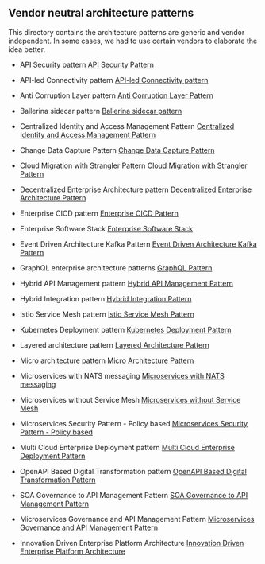## Vendor neutral architecture patterns
This directory contains the architecture patterns are generic and vendor independent. In some cases, we had to use certain vendors to elaborate the idea better. 

- API Security pattern
[API Security Pattern](API-Security-Pattern.md)

- API-led Connectivity pattern
[API-led Connectivity pattern](API-led-Connectivity-Pattern.md)

- Anti Corruption Layer pattern
[Anti Corruption Layer Pattern](Anti-Corruption-Layer-Pattern.md)

- Ballerina sidecar pattern
[Ballerina sidecar pattern](Ballerina-sidecar-pattern-microservices.md)

- Centralized Identity and Access Management Pattern
[Centralized Identity and Access Management Pattern](Centralized-Identity-Access-Management-Pattern.md)

- Change Data Capture Pattern [Change Data Capture Pattern](Introduction-to-Change-Data-Capture.md)

- Cloud Migration with Strangler Pattern
[Cloud Migration with Strangler Pattern](Cloud-Migration-Strangler-Pattern.md)

- Decentralized Enterprise Architecture pattern
[Decentralized Enterprise Architecture Pattern](Decentralized-Enterpise-Architecture-Pattern.md)

- Enterprise CICD pattern
[Enterprise CICD Pattern](Enterprise-CICD-Pattern.md)

- Enterprise Software Stack
[Enterprise Software Stack](Enterprise-Software-Stack.md)

- Event Driven Architecture Kafka Pattern
[Event Driven Architecture Kafka Pattern](Event-Driven-Architecture-Kafka-Pattern.md)

- GraphQL enterprise architecture patterns
[GraphQL Pattern](GraphQL-Pattern.md)

- Hybrid API Management pattern
[Hybrid API Management Pattern](Hybrid-API-Management-Pattern.md)

- Hybrid Integration pattern
[Hybrid Integration Pattern](Hybrid-Integration-Pattern.md)

- Istio Service Mesh pattern
[Istio Service Mesh Pattern](Istio-Service-Mesh-Pattern.md)

- Kubernetes Deployment pattern
[Kubernetes Deployment Pattern](Kubernetes-Deployment-Pattern.md)

- Layered architecture pattern
[Layered Architecture Pattern](Layered-Architecture-Pattern.md)

- Micro architecture pattern
[Micro Architecture Pattern](Micro-Architecture-Pattern.md)

- Microservices with NATS messaging
[Microservices with NATS messaging](Microservices-with-NATS-messaging.md)

- Microservices without Service Mesh
[Microservices without Service Mesh](Microservices-without-service-mesh-pattern.md)

- Microservices Security Pattern - Policy based
[Microservices Security Pattern - Policy based](Microservices-Security-Pattern-Policy-Based.md)

- Multi Cloud Enterprise Deployment pattern
[Multi Cloud Enterprise Deployment Pattern](Multi-Cloud-Enterprise-Deployment-Pattern.md)

- OpenAPI Based Digital Transformation pattern
[OpenAPI Based Digital Transformation Pattern](OpenAPI-Based-Digital-Transformation-Pattern.md)

- SOA Governance to API Management Pattern
[SOA Governance to API Management Pattern](SOA-governance-to-API-management-pattern.md)

- Microservices Governance and API Management Pattern
[Microservices Governance and API Management Pattern](Microservices-Governance-And-API-Management.md)

- Innovation Driven Enterprise Platform Architecture
[Innovation Driven Enterprise Platform Architecture](Innovation-Driven-Enterprise-Platform-Architecture.md)
